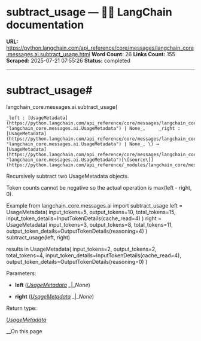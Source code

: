 # subtract_usage — 🦜🔗 LangChain  documentation

**URL:** https://python.langchain.com/api_reference/core/messages/langchain_core.messages.ai.subtract_usage.html
**Word Count:** 26
**Links Count:** 155
**Scraped:** 2025-07-21 07:55:26
**Status:** completed

---

# subtract\_usage\#

langchain\_core.messages.ai.subtract\_usage\(

    _left : [UsageMetadata](https://python.langchain.com/api_reference/core/messages/langchain_core.messages.ai.UsageMetadata.html#langchain_core.messages.ai.UsageMetadata "langchain_core.messages.ai.UsageMetadata") | None_,     _right : [UsageMetadata](https://python.langchain.com/api_reference/core/messages/langchain_core.messages.ai.UsageMetadata.html#langchain_core.messages.ai.UsageMetadata "langchain_core.messages.ai.UsageMetadata") | None_, \) → [UsageMetadata](https://python.langchain.com/api_reference/core/messages/langchain_core.messages.ai.UsageMetadata.html#langchain_core.messages.ai.UsageMetadata "langchain_core.messages.ai.UsageMetadata")[\[source\]](https://python.langchain.com/api_reference/_modules/langchain_core/messages/ai.html#subtract_usage)\#     

Recursively subtract two UsageMetadata objects.

Token counts cannot be negative so the actual operation is max\(left - right, 0\).

Example               from langchain_core.messages.ai import subtract_usage          left = UsageMetadata(         input_tokens=5,         output_tokens=10,         total_tokens=15,         input_token_details=InputTokenDetails(cache_read=4)     )     right = UsageMetadata(         input_tokens=3,         output_tokens=8,         total_tokens=11,         output_token_details=OutputTokenDetails(reasoning=4)     )          subtract_usage(left, right)     

results in               UsageMetadata(         input_tokens=2,         output_tokens=2,         total_tokens=4,         input_token_details=InputTokenDetails(cache_read=4),         output_token_details=OutputTokenDetails(reasoning=0)     )     

Parameters:     

  * **left** \([_UsageMetadata_](https://python.langchain.com/api_reference/core/messages/langchain_core.messages.ai.UsageMetadata.html#langchain_core.messages.ai.UsageMetadata "langchain_core.messages.ai.UsageMetadata") _|__None_\)

  * **right** \([_UsageMetadata_](https://python.langchain.com/api_reference/core/messages/langchain_core.messages.ai.UsageMetadata.html#langchain_core.messages.ai.UsageMetadata "langchain_core.messages.ai.UsageMetadata") _|__None_\)

Return type:     

[_UsageMetadata_](https://python.langchain.com/api_reference/core/messages/langchain_core.messages.ai.UsageMetadata.html#langchain_core.messages.ai.UsageMetadata "langchain_core.messages.ai.UsageMetadata")

__On this page